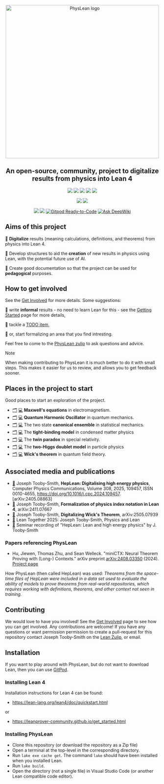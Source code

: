 
<div align="center">
<img src="./docs/PhysLeanLogo.jpeg" alt="PhysLean logo" width="500">
</div>


<div align="center">

## An open-source, community, project to digitalize results from physics into Lean 4



[![](https://img.shields.io/badge/Getting-Started-darkgreen)](https://physlean.com/GettingStarted.html)
[![](https://img.shields.io/badge/The-Website-darkgreen)](https://physlean.com)
[![](https://img.shields.io/badge/How_To-Get_Involved-darkgreen)](https://physlean.com/GetInvolved.html)
[![](https://img.shields.io/badge/PhysLean_Zulip-Discussion-darkgreen)](https://leanprover.zulipchat.com/#narrow/channel/479953-PhysLean/)
[![](https://img.shields.io/badge/TODO-List-darkgreen)](https://physlean.com/TODOList)

[![](https://img.shields.io/badge/PhysLean-Search-purple)](https://loogle.physlean.com)
[![](https://img.shields.io/badge/PhysLean-Online-purple)](https://live.physlean.com)

 [![](https://img.shields.io/badge/View_The-Stats-blue)](https://physlean.com/Stats)
[![](https://img.shields.io/badge/Lean-v4.22.0-blue)](https://github.com/leanprover/lean4/releases/tag/v4.22.0)
[![Gitpod Ready-to-Code](https://img.shields.io/badge/Gitpod-ready--to--code-blue?logo=gitpod)](https://gitpod.io/#https://github.com/HEPLean/HepLean)
[![Ask DeepWiki](https://deepwiki.com/badge.svg)](https://deepwiki.com/HEPLean/PhysLean)

</div>


## Aims of this project

🎯 __Digitalize__ results (meaning calculations, definitions, and theorems) from physics
into Lean 4.

🎯 Develop structures to aid the __creation__ of new results in physics using Lean,
  with the potential future use of AI.

🎯 Create good documentation so that the project can be used for __pedagogical__ purposes.

## How to get involved

See the [Get Involved](https://physlean.com/GetInvolved.html) for more details. Some suggestions:

📣 write **informal** results - no need to learn Lean for this - see the [Getting Started](https://physlean.com/GettingStarted) page for more details,

📣 tackle a [TODO item](https://physlean.com/TODOList),

📣 or, start formalizing an area that you find intresting.

Feel free to come to the [PhysLean zulip](https://leanprover.zulipchat.com/#narrow/channel/479953-PhysLean/) to ask questions and advice.

> [!NOTE]
> When making contributing to PhysLean it is much better to do it with small steps. This makes it easier for us to review, and allows you to get feedback sooner.


## Places in the project to start

Good places to start an exploration of the project.

- [🗂️](https://github.com/HEPLean/PhysLean/blob/master/PhysLean/Electromagnetism/MaxwellEquations.lean)
[💻](https://live.physlean.com/#url=https%3A%2F%2Fraw.githubusercontent.com%2FHEPLean%2FPhysLean%2Frefs%2Fheads%2Fmaster%2FPhysLean%2FElectromagnetism%2FMaxwellEquations.lean)
**Maxwell's equations** in electromagnetism.
- [🗂️](https://github.com/HEPLean/PhysLean/blob/master/PhysLean/QuantumMechanics/OneDimension/HarmonicOscillator/Basic.lean)
[💻](https://live.physlean.com/#url=https%3A%2F%2Fraw.githubusercontent.com%2FHEPLean%2FPhysLean%2Frefs%2Fheads%2Fmaster%2FPhysLean%2FQuantumMechanics%2FOneDimension%2FHarmonicOscillator%2FBasic.lean)
**Quantum Harmonic Oscillator** in quantum mechanics.
- [🗂️](https://github.com/HEPLean/PhysLean/blob/master/PhysLean/StatisticalMechanics/CanonicalEnsemble/TwoState.lean)
[💻](https://live.physlean.com/#url=https%3A%2F%2Fraw.githubusercontent.com%2FHEPLean%2FPhysLean%2Frefs%2Fheads%2Fmaster%2FPhysLean%2FStatisticalMechanics%2FCanonicalEnsemble%2FTwoState.lean)
The two state **canonical ensemble** in statistical mechanics.
- [🗂️](https://github.com/HEPLean/PhysLean/blob/master/PhysLean/CondensedMatter/TightBindingChain/Basic.lean)
[💻](https://live.physlean.com/#url=https%3A%2F%2Fraw.githubusercontent.com%2FHEPLean%2FPhysLean%2Frefs%2Fheads%2Fmaster%2FPhysLean%2FCondensedMatter%2FTightBindingChain%2FBasic.lean)
The **tight-binding model** in condensed matter physics
- [🗂️](https://github.com/HEPLean/PhysLean/blob/master/PhysLean/Relativity/Special/TwinParadox/Basic.lean)
[💻](https://live.physlean.com/#url=https%3A%2F%2Fraw.githubusercontent.com%2FHEPLean%2FPhysLean%2Frefs%2Fheads%2Fmaster%2FPhysLean%2FRelativity%2FSpecial%2FTwinParadox%2FBasic.lean)
The **twin paradox** in special relativity.
- [🗂️](https://github.com/HEPLean/PhysLean/blob/master/PhysLean/Particles/BeyondTheStandardModel/TwoHDM/Basic.lean)
[💻](https://live.physlean.com/#url=https%3A%2F%2Fraw.githubusercontent.com%2FHEPLean%2FPhysLean%2Frefs%2Fheads%2Fmaster%2FPhysLean%2FParticles%2FBeyondTheStandardModel%2FTwoHDM%2FBasic.lean) The **two-Higgs doublet model** in particle physics
- [🗂️](https://github.com/HEPLean/PhysLean/blob/master/PhysLean/QFT/PerturbationTheory/WickAlgebra/WicksTheorem.lean)
[💻](https://live.physlean.com/#url=https%3A%2F%2Fraw.githubusercontent.com%2FHEPLean%2FPhysLean%2Frefs%2Fheads%2Fmaster%2FPhysLean%2FQFT%2FPerturbationTheory%2FWickAlgebra%2FWicksTheorem.lean)
**Wick's theorem** in quantum field theory.


## Associated media and publications
- [📄](https://arxiv.org/abs/2405.08863) Joseph Tooby-Smith,
__HepLean: Digitalising high energy physics__, Computer Physics Communications, Volume 308,
2025, 109457, ISSN 0010-4655, https://doi.org/10.1016/j.cpc.2024.109457. \[arXiv:2405.08863\]
- [📄](https://arxiv.org/abs/2411.07667) Joseph Tooby-Smith, __Formalization of physics index notation in Lean 4__, arXiv:2411.07667
- [📄](https://arxiv.org/abs/2505.07939) Joseph Tooby-Smith, __Digitalizing Wick's Theorem__, arXiv:2505.07939
- [🎥](https://www.youtube.com/watch?v=U7Xf5p6jAUU&t=62s) Lean Together 2025: Joseph Tooby-Smith, Physics and Lean
- [🎥](https://www.youtube.com/watch?v=W2cObnopqas) Seminar recording of "HepLean: Lean and high energy physics" by J. Tooby-Smith

### Papers referencing PhysLean
- Hu, Jiewen, Thomas Zhu, and Sean Welleck. "miniCTX: Neural Theorem Proving with (Long-) Contexts." arXiv preprint [arXiv:2408.03350](https://www.arxiv.org/abs/2408.03350) (2024). [Project page]( https://cmu-l3.github.io/minictx/)

How PhysLean (then called HepLean) was used: *Theorems from the space-time files of HepLean were included in a data set used to evaluate the ability of models to prove theorems from real-world repositories, which requires working with definitions, theorems, and other context not seen in training.*

## Contributing

We would love to have you involved! See the [Get Involved](https://physlean.com/GetInvolved.html) page to see how you can get involved.
Any contributions are welcome! If you have any questions or want permission  permission to create a pull-request for this
repository contact Joseph Tooby-Smith on the [Lean Zulip](https://leanprover.zulipchat.com), or email.

## Installation

If you want to play around with PhysLean, but do not want to download Lean, then you can use [GitPod](https://gitpod.io/#https://github.com/HEPLean/HepLean).

### Installing Lean 4

Installation instructions for Lean 4 can be found:

- https://lean-lang.org/lean4/doc/quickstart.html

or

- https://leanprover-community.github.io/get_started.html

### Installing PhysLean

- Clone this repository (or download the repository as a Zip file)
- Open a terminal at the top-level in the corresponding directory.
- Run `lake exe cache get`. The command `lake` should have been installed when you installed Lean.
- Run `lake build`.
- Open the directory (not a single file) in Visual Studio Code (or another Lean compatible code editor).
